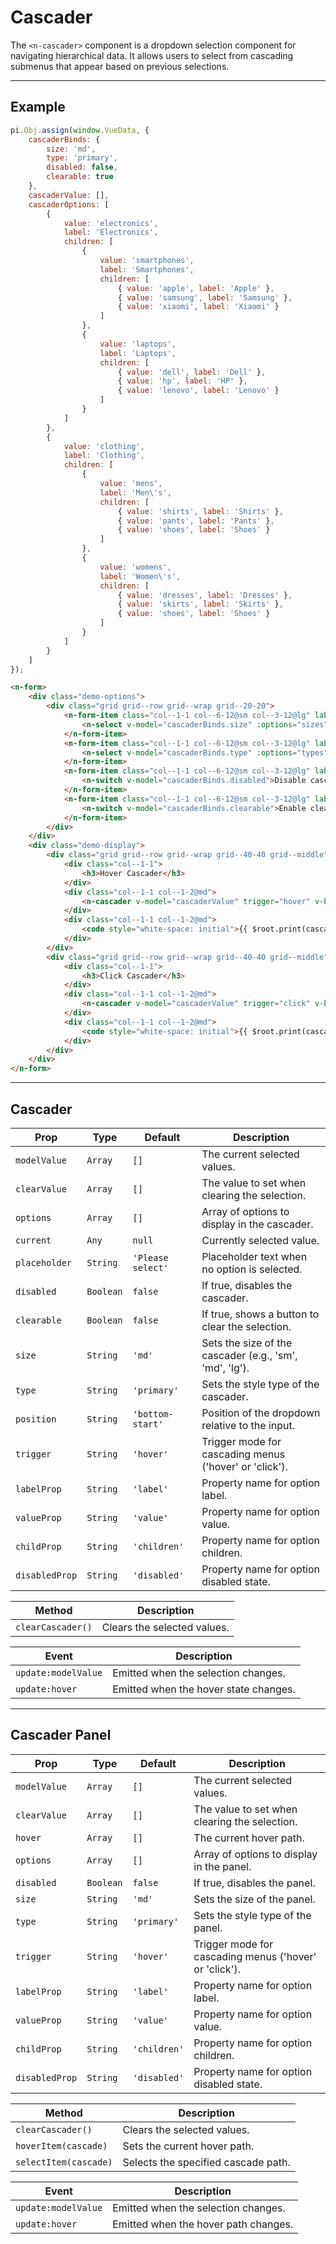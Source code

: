 # Cascader

The `<n-cascader>` component is a dropdown selection component for navigating hierarchical data. It allows users to select from cascading submenus that appear based on previous selections.

<hr>

## Example

```js [demo]
pi.Obj.assign(window.VueData, {
    cascaderBinds: {
        size: 'md', 
        type: 'primary',
        disabled: false,
        clearable: true
    },
    cascaderValue: [],
    cascaderOptions: [
        {
            value: 'electronics',
            label: 'Electronics',
            children: [
                {
                    value: 'smartphones',
                    label: 'Smartphones',
                    children: [
                        { value: 'apple', label: 'Apple' },
                        { value: 'samsung', label: 'Samsung' },
                        { value: 'xiaomi', label: 'Xiaomi' }
                    ]
                },
                {
                    value: 'laptops',
                    label: 'Laptops',
                    children: [
                        { value: 'dell', label: 'Dell' },
                        { value: 'hp', label: 'HP' },
                        { value: 'lenovo', label: 'Lenovo' }
                    ]
                }
            ]
        },
        {
            value: 'clothing',
            label: 'Clothing',
            children: [
                {
                    value: 'mens',
                    label: 'Men\'s',
                    children: [
                        { value: 'shirts', label: 'Shirts' },
                        { value: 'pants', label: 'Pants' },
                        { value: 'shoes', label: 'Shoes' }
                    ]
                },
                {
                    value: 'womens',
                    label: 'Women\'s',
                    children: [
                        { value: 'dresses', label: 'Dresses' },
                        { value: 'skirts', label: 'Skirts' },
                        { value: 'shoes', label: 'Shoes' }
                    ]
                }
            ]
        }
    ]
});
```

```html [demo]
<n-form>
    <div class="demo-options">
        <div class="grid grid--row grid--wrap grid--20-20">
            <n-form-item class="col--1-1 col--6-12@sm col--3-12@lg" label="Size">
                <n-select v-model="cascaderBinds.size" :options="sizes" />
            </n-form-item>
            <n-form-item class="col--1-1 col--6-12@sm col--3-12@lg" label="Type">
                <n-select v-model="cascaderBinds.type" :options="types" />
            </n-form-item>
            <n-form-item class="col--1-1 col--6-12@sm col--3-12@lg" label="Disabled">
                <n-switch v-model="cascaderBinds.disabled">Disable cascader</n-switch>
            </n-form-item>
            <n-form-item class="col--1-1 col--6-12@sm col--3-12@lg" label="Clearable">
                <n-switch v-model="cascaderBinds.clearable">Enable clear button</n-switch>
            </n-form-item>
        </div>
    </div>
    <div class="demo-display">
        <div class="grid grid--row grid--wrap grid--40-40 grid--middle">
            <div class="col--1-1">
                <h3>Hover Cascader</h3>
            </div>
            <div class="col--1-1 col--1-2@md">
                <n-cascader v-model="cascaderValue" trigger="hover" v-bind="cascaderBinds" :options="cascaderOptions"></n-cascader>
            </div>
            <div class="col--1-1 col--1-2@md">
                <code style="white-space: initial">{{ $root.print(cascaderValue) }}</code>
            </div>
        </div>
        <div class="grid grid--row grid--wrap grid--40-40 grid--middle">
            <div class="col--1-1">
                <h3>Click Cascader</h3>
            </div>
            <div class="col--1-1 col--1-2@md">
                <n-cascader v-model="cascaderValue" trigger="click" v-bind="cascaderBinds" :options="cascaderOptions"></n-cascader>
            </div>
            <div class="col--1-1 col--1-2@md">
                <code style="white-space: initial">{{ $root.print(cascaderValue) }}</code>
            </div>
        </div>
    </div>
</n-form>
```

<hr>

## Cascader

| **Prop**        | **Type**       | **Default**       | **Description**                                                                   |
|-----------------|----------------|-------------------|-----------------------------------------------------------------------------------|
| `modelValue`    | `Array`        | `[]`              | The current selected values.                                                      |
| `clearValue`    | `Array`        | `[]`              | The value to set when clearing the selection.                                     |
| `options`       | `Array`        | `[]`              | Array of options to display in the cascader.                                      |
| `current`       | `Any`          | `null`            | Currently selected value.                                                         |
| `placeholder`   | `String`       | `'Please select'` | Placeholder text when no option is selected.                                      |
| `disabled`      | `Boolean`      | `false`           | If true, disables the cascader.                                                   |
| `clearable`     | `Boolean`      | `false`           | If true, shows a button to clear the selection.                                   |
| `size`          | `String`       | `'md'`            | Sets the size of the cascader (e.g., 'sm', 'md', 'lg').                           |
| `type`          | `String`       | `'primary'`       | Sets the style type of the cascader.                                              |
| `position`      | `String`       | `'bottom-start'`  | Position of the dropdown relative to the input.                                   |
| `trigger`       | `String`       | `'hover'`         | Trigger mode for cascading menus ('hover' or 'click').                            |
| `labelProp`     | `String`       | `'label'`         | Property name for option label.                                                   |
| `valueProp`     | `String`       | `'value'`         | Property name for option value.                                                   |
| `childProp`     | `String`       | `'children'`      | Property name for option children.                                                |
| `disabledProp`  | `String`       | `'disabled'`      | Property name for option disabled state.                                          |

| **Method**            | **Description**                                                      |
|-----------------------|----------------------------------------------------------------------|
| `clearCascader()`     | Clears the selected values.                                          |

| **Event**             | **Description**                                                      |
|-----------------------|----------------------------------------------------------------------|
| `update:modelValue`   | Emitted when the selection changes.                                  |
| `update:hover`        | Emitted when the hover state changes.                                |

<hr>

## Cascader Panel

| **Prop**        | **Type**       | **Default**       | **Description**                                                                   |
|-----------------|----------------|-------------------|-----------------------------------------------------------------------------------|
| `modelValue`    | `Array`        | `[]`              | The current selected values.                                                      |
| `clearValue`    | `Array`        | `[]`              | The value to set when clearing the selection.                                     |
| `hover`         | `Array`        | `[]`              | The current hover path.                                                           |
| `options`       | `Array`        | `[]`              | Array of options to display in the panel.                                         |
| `disabled`      | `Boolean`      | `false`           | If true, disables the panel.                                                      |
| `size`          | `String`       | `'md'`            | Sets the size of the panel.                                                       |
| `type`          | `String`       | `'primary'`       | Sets the style type of the panel.                                                 |
| `trigger`       | `String`       | `'hover'`         | Trigger mode for cascading menus ('hover' or 'click').                            |
| `labelProp`     | `String`       | `'label'`         | Property name for option label.                                                   |
| `valueProp`     | `String`       | `'value'`         | Property name for option value.                                                   |
| `childProp`     | `String`       | `'children'`      | Property name for option children.                                                |
| `disabledProp`  | `String`       | `'disabled'`      | Property name for option disabled state.                                          |

| **Method**            | **Description**                                                      |
|-----------------------|----------------------------------------------------------------------|
| `clearCascader()`     | Clears the selected values.                                          |
| `hoverItem(cascade)`  | Sets the current hover path.                                         |
| `selectItem(cascade)` | Selects the specified cascade path.                                  |

| **Event**             | **Description**                                                      |
|-----------------------|----------------------------------------------------------------------|
| `update:modelValue`   | Emitted when the selection changes.                                  |
| `update:hover`        | Emitted when the hover path changes.                                 |